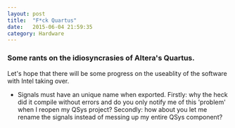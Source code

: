 ```yaml
---
layout: post
title:  "F*ck Quartus"
date:   2015-06-04 21:59:35
category: Hardware
---
```


### Some rants on the idiosyncrasies of Altera's Quartus.
Let's hope that there will be some progress on the useablity of the software with Intel taking over.

* Signals must have an unique name when exported. Firstly: why the heck did it compile without errors and do you only notify me of this 'problem' when I reopen my QSys project? Secondly: how about you let me rename the signals instead of messing up my entire QSys component?
